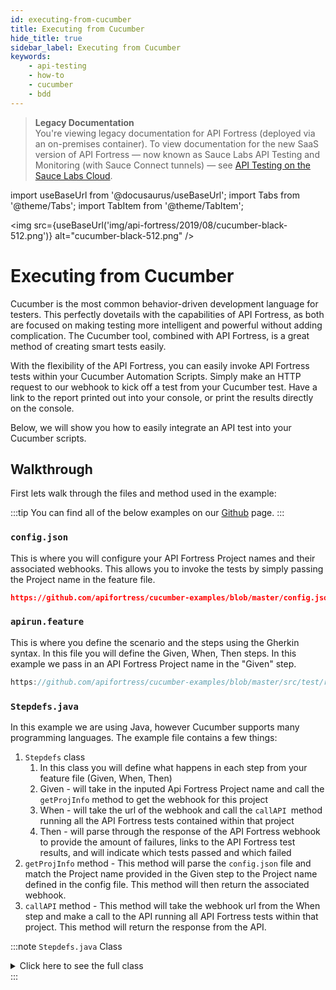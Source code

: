 ```yaml
---
id: executing-from-cucumber
title: Executing from Cucumber
hide_title: true
sidebar_label: Executing from Cucumber
keywords:
    - api-testing
    - how-to
    - cucumber
    - bdd
---
```


<head>
  <meta name="robots" content="noindex" />
</head>

>**Legacy Documentation**<br/>You're viewing legacy documentation for API Fortress (deployed via an on-premises container). To view documentation for the new SaaS version of API Fortress &#8212; now known as Sauce Labs API Testing and Monitoring (with Sauce Connect tunnels) &#8212; see [API Testing on the Sauce Labs Cloud](/api-testing/).

import useBaseUrl from '@docusaurus/useBaseUrl';
import Tabs from '@theme/Tabs';
import TabItem from '@theme/TabItem';

<img src={useBaseUrl('img/api-fortress/2019/08/cucumber-black-512.png')} alt="cucumber-black-512.png" />

# Executing from Cucumber

Cucumber is the most common behavior-driven development language for testers. This perfectly dovetails with the capabilities of API Fortress, as both are focused on making testing more intelligent and powerful without adding complication. The Cucumber tool, combined with API Fortress, is a great method of creating smart tests easily.

With the flexibility of the API Fortress, you can easily invoke API Fortress tests within your Cucumber Automation Scripts. Simply make an HTTP request to our webhook to kick off a test from your Cucumber test. Have a link to the report printed out into your console, or print the results directly on the console.

Below, we will show you how to easily integrate an API test into your Cucumber scripts.  


##  Walkthrough

First lets walk through the files and method used in the example:  

:::tip
You can find all of the below examples on our [Github](https://github.com/apifortress/cucumber-examples) page.
:::

### `config.json`

This is where you will configure your API Fortress Project names and their associated webhooks. This allows you to invoke the tests by simply passing the Project name in the feature file.

```json reference
https://github.com/apifortress/cucumber-examples/blob/master/config.json
```

### `apirun.feature`

This is where you define the scenario and the steps using the Gherkin syntax. In this file you will define the Given, When, Then steps. In this example we pass in an API Fortress Project name in the "Given" step.

```java reference
https://github.com/apifortress/cucumber-examples/blob/master/src/test/resources/hellocucumber/apirun.feature
```

### `Stepdefs.java`

In this example we are using Java, however Cucumber supports many programming languages. The example file contains a few things:
1. `Stepdefs` class
    1. In this class you will define what happens in each step from your feature file (Given, When, Then)
    2. Given - will take in the inputed Api Fortress Project name and call the `getProjInfo` method to get the webhook for this project
    3. When - will take the url of the webhook and call the `callAPI `method running all the API Fortress tests contained within that project
    4. Then - will parse through the response of the API Fortress webhook to provide the amount of failures, links to the API Fortress test results, and will indicate which tests passed and which failed
2. `getProjInfo` method - This method will parse the `config.json` file and match the Project name provided in the Given step to the Project name defined in the config file. This method will then return the associated webhook.    
3. `callAPI` method - This method will take the webhook url from the When step and make a call to the API running all API Fortress tests within that project. This method will return the response from the API.

:::note `Stepdefs.java` Class
<details><summary>Click here to see the full class</summary>

```java reference
https://github.com/apifortress/cucumber-examples/blob/master/src/test/java/hellocucumber/Stepdefs.java
```
</details>
:::
